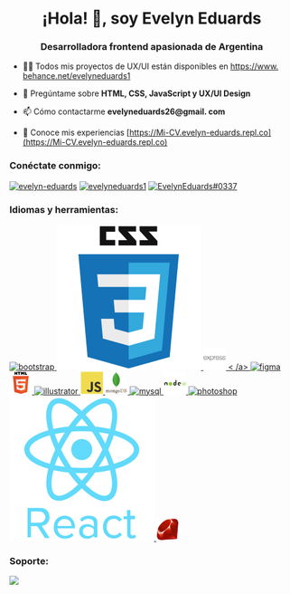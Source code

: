 <h1 align="center">¡Hola! 👋, soy Evelyn Eduards</h1>
<h3 align="center">Desarrolladora frontend apasionada de Argentina</h3>

- 👨‍💻 Todos mis proyectos de UX/UI están disponibles en [https://www. behance.net/evelyneduards1](https://www.behance.net/evelyneduards1)

- 💬 Pregúntame sobre **HTML, CSS, JavaScript y UX/UI Design**

- 📫 Cómo contactarme **evelyneduards26@gmail. com**

- 📄 Conoce mis experiencias [https://Mi-CV.evelyn-eduards.repl.co](https://Mi-CV.evelyn-eduards.repl.co)

<h3 align="left" >Conéctate conmigo:</h3>
<p align="left">
<a href="https://linkedin.com/in/evelyn-eduards" target="blank"><img align="center" src="https://raw.githubusercontent.com/rahuldkjain/github-profile -readme-generator/master/src/images/icons/Social/linked-in-alt.svg" alt="evelyn-eduards" height="30" width="40" /></a> <a href
= "https://www.behance.net/evelyneduards1" target="en blanco"><img align="center" src="https://raw.githubusercontent.com/rahuldkjain/github-profile-readme-generator/master /src/images/icons/Social/behance.svg" alt="evelyneduards1" height="30" width="40" /></a>
<a href="https://discord.gg/EvelynEduards#0337 " target="en blanco"><img align="center"src="https://raw.githubusercontent.com/rahuldkjain/github-profile-readme-generator/master/src/images/icons/Social/discord.svg" alt="EvelynEduards#0337" altura="30" ancho ="40" /></a>
</p>

<h3 align="left">Idiomas y herramientas:</h3>
<p align="left"> <a href="https://getbootstrap.com" target="_blank" rel="noreferrer"> <img src="https://raw.githubusercontent.com/devicons/devicon /master/icons/bootstrap/bootstrap-plain-wordmark.svg" alt="bootstrap" width="40" height="40"/> </a> <a href="https://www.w3schools.com /css/" target="_blank" rel="noreferrer"> <img src="https://raw.githubusercontent.com/devicons/devicon/master/icons/css3/css3-original-wordmark.svg" alt= "css3" ancho="40" altura="40"/> </a> <a href="https://expressjs.com" target="_blank" rel="noreferrer"> <img src="https://raw.githubusercontent.com/devicons/devicon/master/icons/express/express-original-wordmark.svg" alt="express" width="40" height="40"/> < /a> <a href="https://www.figma.com/" target="_blank" rel="noreferrer"> <img src="https://www.vectorlogo.zone/logos/figma/figma -icon.svg" alt="figma" ancho="40" altura="40"/> </a> <a href="https://www.w3.org/html/" target="_blank" rel ="noreferrer"> <img src="https://raw.githubusercontent.com/devicons/devicon/master/icons/html5/html5-original-wordmark.svg" alt="html5" width="40" height= "40"/> </a><a href="https://www.adobe.com/in/products/illustrator.html" target="_blank" rel="noreferrer"> <img src="https://www.vectorlogo.zone/logos /adobe_illustrator/adobe_illustrator-icon.svg" alt="illustrator" width="40" height="40"/> </a> <a href="https://developer.mozilla.org/en-US/docs /Web/JavaScript" target="_blank" rel="noreferrer"> <img src="https://raw.githubusercontent.com/devicons/devicon/master/icons/javascript/javascript-original.svg" alt=" javascript" width="40" height="40"/> </a> <a href="https://www.mongodb.com/" target="_blank" rel="noreferrer"> <img src="https://raw.githubusercontent.com/devicons/devicon/master/icons/mongodb/mongodb-original-wordmark.svg" alt="mongodb" width="40" height="40"/ > </a> <a href="https://www.mysql.com/" target="_blank" rel="noreferrer"> <img src="https://raw.githubusercontent.com/devicons/devicon /master/icons/mysql/mysql-original-wordmark.svg" alt="mysql" width="40" height="40"/> </a> <a href="https://nodejs.org" objetivo ="_blank" rel="noreferrer"> <img src="https://raw.githubusercontent.com/devicons/devicon/master/icons/nodejs/nodejs-original-wordmark.svg" alt="nodejs" width= "40" height="40"/> </a> <a href="https://www.photoshop.com/en" target="_blank" rel="noreferrer"> <img src="https:// raw.githubusercontent.com/devicons/devicon/master/icons/photoshop/photoshop-line.svg" alt="photoshop" width="40" height="40"/> </a> <a href="https: //reactjs.org/" target="_blank" rel="noreferrer"> <img src="https://raw.githubusercontent.com/devicons/devicon/master/icons/react/react-original-wordmark.svg " alt="reaccionar" ancho="40" altura="40"/> </a> <a href="https://www.ruby-lang.org/en/" target="_blank" rel="noreferrer"> <img src="https://raw.githubusercontent.com/devicons/devicon/master/icons/ruby/ruby-original.svg" alt="ruby" width="40" height="40"/ > </a> </p>

<h3 align="left">Soporte:</h3>
<p> <a href="https://www.buymeacoffee.com/ "> <img align="left" src="https://cdn. buymeacoffee.com/buttons/v2/default-yellow.png" height="50" width="210" alt=" " /></a> </p><br> <br>
